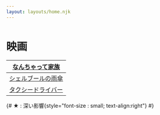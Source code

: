 ```yaml
---
layout: layouts/home.njk
---
```



<h1 style="margin-top:3rem;" class="center">映画</h1>

<div class="table-1">
<div class="table-2">
<div class="table-3">
<div class="table-4">
<!-- cut# -->


|<a href="/movie/the-millers"> なんちゃって家族</a>|
| --------- | 
|<a href="/movie/umbrellas-cherbourg"> シェルブールの雨傘</a>|
|<a href="/movie/taxi-driver"> タクシードライバー</a>|★

<!-- endcut# -->
</div>
</div>
</div>
</div>

{# ★ : 深い影響{style="font-size : small; text-align:right"} #}
